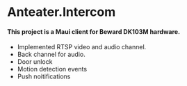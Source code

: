 # Anteater.Intercom

#### This project is a Maui client for Beward DK103M hardware.

 - Implemented RTSP video and audio channel.
 - Back channel for audio.
 - Door unlock
 - Motion detection events
 - Push noitifications

